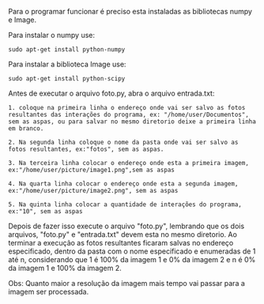 Para o programar funcionar é preciso esta instaladas as bibliotecas numpy e Image. 

Para instalar o numpy use:

	sudo apt-get install python-numpy

Para instalar a biblioteca Image use:

	sudo apt-get install python-scipy

Antes de executar o arquivo foto.py, abra o arquivo entrada.txt:
	
	1. coloque na primeira linha o endereço onde vai ser salvo as fotos resultantes das interações do programa, ex: "/home/user/Documentos", sem as aspas, ou para salvar no mesmo diretorio deixe a primeira linha em branco.

	2. Na segunda linha coloque o nome da pasta onde vai ser salvo as fotos resultantes, ex:"fotos", sem as aspas.

	3. Na terceira linha colocar o endereço onde esta a primeira imagem, ex:"/home/user/picture/image1.png",sem as aspas

	4. Na quarta linha colocar o endereço onde esta a segunda imagem, ex:"/home/user/picture/image2.png", sem as aspas

	5. Na quinta linha colocar a quantidade de interações do programa, ex:"10", sem as aspas
	
Depois de fazer isso execute o arquivo "foto.py", lembrando que os dois arquivos, "foto.py" e "entrada.txt" devem esta no mesmo diretorio.
Ao terminar a execução as fotos resultantes ficaram salvas no endereço especificado, dentro da pasta com o nome especificado e enumeradas de 1 até n, considerando que 1 é 100% da imagem 1 e 0% da imagem 2 e n é 0% da imagem 1 e 100% da imagem 2.

Obs: Quanto maior a resolução da imagem mais tempo vai passar para a imagem ser processada.
